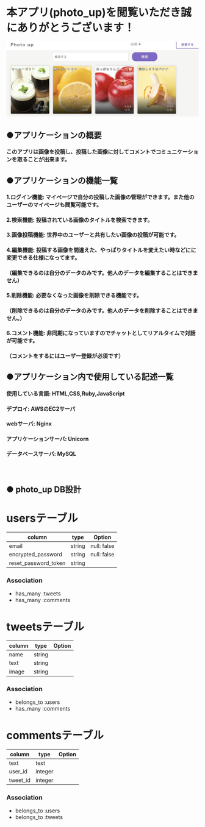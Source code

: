 # 本アプリ(photo_up)を閲覧いただき誠にありがとうございます！
![dc621f0814d769da779a5f0ca63b80f9](https://github.com/takatoshi-inoue/photo_up/blob/master/dc621f0814d769da779a5f0ca63b80f9.jpg)
## ●アプリケーションの概要
#### このアプリは画像を投稿し、投稿した画像に対してコメントでコミュニケーションを取ることが出来ます。

## ●アプリケーションの機能一覧
#### 1.ログイン機能:  マイページで自分の投稿した画像の管理ができます。また他のユーザーのマイページも閲覧可能です。

#### 2.検索機能:  投稿されている画像のタイトルを検索できます。

#### 3.画像投稿機能:  世界中のユーザーと共有したい画像の投稿が可能です。

#### 4.編集機能:  投稿する画像を間違えた、やっぱりタイトルを変えたい時などにに変更できる仕様になってます。
#### （編集できるのは自分のデータのみです。他人のデータを編集することはできません）

#### 5.削除機能:  必要なくなった画像を削除できる機能です。
#### （削除できるのは自分のデータのみです。他人のデータを削除することはできません。）

#### 6.コメント機能:  非同期になっていますのでチャットとしてリアルタイムで対話が可能です。
#### （コメントをするにはユーザー登録が必須です）

## ●アプリケーション内で使用している記述一覧
#### 使用している言語: HTML,CSS,Ruby,JavaScript
#### デプロイ: AWSのEC2サーバ
#### webサーバ: Nginx
#### アプリケーションサーバ: Unicorn
#### データベースサーバ: MySQL
　　



## ● photo_up DB設計

# usersテーブル
|column|type|Option|
|------|----|------|
|email|string|null: false|
|encrypted_password|string|null: false|
|reset_password_token|string||
### Association
- has_many :tweets
- has_many :comments


# tweetsテーブル
|column|type|Option|
|------|----|------|
|name|string||
|text|string||
|image|string||
### Association
- belongs_to :users
- has_many :comments


# commentsテーブル
|column|type|Option|
|------|----|------|
|text|text||
|user_id|integer||
|tweet_id|integer||
### Association
- belongs_to :users
- belongs_to :tweets
